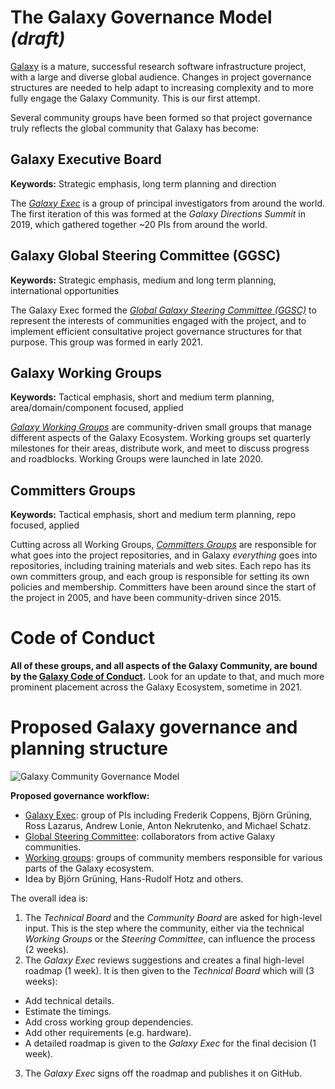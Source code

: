 # The Galaxy Governance Model _(draft)_

[Galaxy](/src/index.md) is a mature, successful research software infrastructure project, with a large and diverse global audience. Changes in project governance structures are needed to help adapt to increasing complexity and to more fully engage the Galaxy Community. This is our first attempt.

Several community groups have been formed so that project governance truly reflects the global community that Galaxy has become:

## Galaxy Executive Board

**Keywords:** Strategic emphasis, long term planning and direction

The *[Galaxy Exec](/src/community/exec/index.md)* is a group of principal investigators from around the world.  The first iteration of this was formed at the _Galaxy Directions Summit_ in 2019, which gathered together ~20 PIs from around the world.

## Galaxy Global Steering Committee (GGSC)

**Keywords:** Strategic emphasis, medium and long term planning, international opportunities

The Galaxy Exec formed the *[Global Galaxy Steering Committee (GGSC)](/src/community/steering/index.md)* to represent the interests of communities engaged with the project, and to implement efficient consultative project governance structures for that purpose.  This group was formed in early 2021.


## Galaxy Working Groups

**Keywords:** Tactical emphasis, short and medium term planning, area/domain/component focused, applied

*[Galaxy Working Groups](/src/community/wg/index.md)* are community-driven small groups that manage different aspects of the Galaxy Ecosystem. Working groups set quarterly milestones for their areas, distribute work, and meet to discuss progress and roadblocks. Working Groups were launched in late 2020.


## Committers Groups

**Keywords:** Tactical emphasis, short and medium term planning, repo focused, applied

Cutting across all Working Groups, *[Committers Groups](/src/community/committers/index.md)* are responsible for what goes into the project repositories, and in Galaxy *everything* goes into repositories, including training materials and web sites.  Each repo has its own committers group, and each group is responsible for setting its own policies and membership. Committers have been around since the start of the project in 2005, and have been community-driven since 2015.


# Code of Conduct

**All of these groups, and all aspects of the Galaxy Community, are bound by the [Galaxy Code of Conduct](/src/community/coc/index.md).**  Look for an update to that, and much more prominent placement across the Galaxy Ecosystem, sometime in 2021.

# Proposed Galaxy governance and planning structure

![Galaxy Community Governance Model](/src/community/governance/governance.svg)

**Proposed governance workflow:**

* [Galaxy Exec](/src/community/exec/index.md): group of PIs including Frederik Coppens, Björn Grüning, Ross Lazarus, Andrew Lonie, Anton Nekrutenko, and Michael Schatz. 
* [Global Steering Committee](/src/community/steering/index.md): collaborators from active Galaxy communities. 
* [Working groups](/src/community/wg/index.md): groups of community members responsible for various parts of the Galaxy ecosystem.  
* Idea by Björn Grüning, Hans-Rudolf Hotz and others. 

The overall idea is:

1. The *Technical Board* and the *Community Board* are asked for high-level input. This is the step where the community, either via the technical *Working Groups* or the *Steering Committee*, can influence the process (2 weeks).
2. The *Galaxy Exec* reviews suggestions and creates a final high-level roadmap (1 week). It is then given to the *Technical Board* which will (3 weeks):
  * Add technical details.
  * Estimate the timings.
  * Add cross working group dependencies.
  * Add other requirements (e.g. hardware).
  * A detailed roadmap is given to the *Galaxy Exec* for the final decision (1 week).
3. The *Galaxy Exec* signs off the roadmap and publishes it on GitHub.



